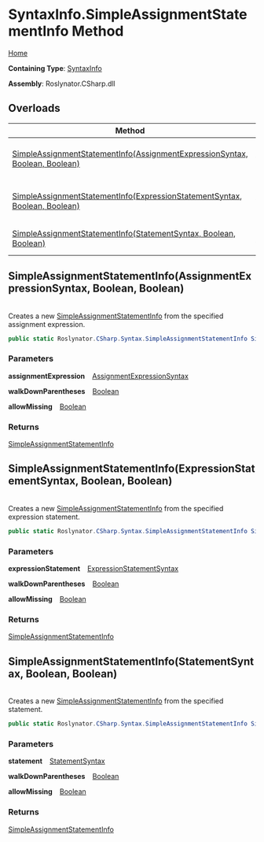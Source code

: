 # SyntaxInfo\.SimpleAssignmentStatementInfo Method

[Home](../../../../README.md)

**Containing Type**: [SyntaxInfo](../README.md)

**Assembly**: Roslynator\.CSharp\.dll

## Overloads

| Method | Summary |
| ------ | ------- |
| [SimpleAssignmentStatementInfo(AssignmentExpressionSyntax, Boolean, Boolean)](#Roslynator_CSharp_SyntaxInfo_SimpleAssignmentStatementInfo_Microsoft_CodeAnalysis_CSharp_Syntax_AssignmentExpressionSyntax_System_Boolean_System_Boolean_) | Creates a new [SimpleAssignmentStatementInfo](../../Syntax/SimpleAssignmentStatementInfo/README.md) from the specified assignment expression\. |
| [SimpleAssignmentStatementInfo(ExpressionStatementSyntax, Boolean, Boolean)](#Roslynator_CSharp_SyntaxInfo_SimpleAssignmentStatementInfo_Microsoft_CodeAnalysis_CSharp_Syntax_ExpressionStatementSyntax_System_Boolean_System_Boolean_) | Creates a new [SimpleAssignmentStatementInfo](../../Syntax/SimpleAssignmentStatementInfo/README.md) from the specified expression statement\. |
| [SimpleAssignmentStatementInfo(StatementSyntax, Boolean, Boolean)](#Roslynator_CSharp_SyntaxInfo_SimpleAssignmentStatementInfo_Microsoft_CodeAnalysis_CSharp_Syntax_StatementSyntax_System_Boolean_System_Boolean_) | Creates a new [SimpleAssignmentStatementInfo](../../Syntax/SimpleAssignmentStatementInfo/README.md) from the specified statement\. |

## SimpleAssignmentStatementInfo\(AssignmentExpressionSyntax, Boolean, Boolean\) <a name="Roslynator_CSharp_SyntaxInfo_SimpleAssignmentStatementInfo_Microsoft_CodeAnalysis_CSharp_Syntax_AssignmentExpressionSyntax_System_Boolean_System_Boolean_"></a>

\
Creates a new [SimpleAssignmentStatementInfo](../../Syntax/SimpleAssignmentStatementInfo/README.md) from the specified assignment expression\.

```csharp
public static Roslynator.CSharp.Syntax.SimpleAssignmentStatementInfo SimpleAssignmentStatementInfo(Microsoft.CodeAnalysis.CSharp.Syntax.AssignmentExpressionSyntax assignmentExpression, bool walkDownParentheses = true, bool allowMissing = false)
```

### Parameters

**assignmentExpression** &ensp; [AssignmentExpressionSyntax](https://docs.microsoft.com/en-us/dotnet/api/microsoft.codeanalysis.csharp.syntax.assignmentexpressionsyntax)

**walkDownParentheses** &ensp; [Boolean](https://docs.microsoft.com/en-us/dotnet/api/system.boolean)

**allowMissing** &ensp; [Boolean](https://docs.microsoft.com/en-us/dotnet/api/system.boolean)

### Returns

[SimpleAssignmentStatementInfo](../../Syntax/SimpleAssignmentStatementInfo/README.md)

## SimpleAssignmentStatementInfo\(ExpressionStatementSyntax, Boolean, Boolean\) <a name="Roslynator_CSharp_SyntaxInfo_SimpleAssignmentStatementInfo_Microsoft_CodeAnalysis_CSharp_Syntax_ExpressionStatementSyntax_System_Boolean_System_Boolean_"></a>

\
Creates a new [SimpleAssignmentStatementInfo](../../Syntax/SimpleAssignmentStatementInfo/README.md) from the specified expression statement\.

```csharp
public static Roslynator.CSharp.Syntax.SimpleAssignmentStatementInfo SimpleAssignmentStatementInfo(Microsoft.CodeAnalysis.CSharp.Syntax.ExpressionStatementSyntax expressionStatement, bool walkDownParentheses = true, bool allowMissing = false)
```

### Parameters

**expressionStatement** &ensp; [ExpressionStatementSyntax](https://docs.microsoft.com/en-us/dotnet/api/microsoft.codeanalysis.csharp.syntax.expressionstatementsyntax)

**walkDownParentheses** &ensp; [Boolean](https://docs.microsoft.com/en-us/dotnet/api/system.boolean)

**allowMissing** &ensp; [Boolean](https://docs.microsoft.com/en-us/dotnet/api/system.boolean)

### Returns

[SimpleAssignmentStatementInfo](../../Syntax/SimpleAssignmentStatementInfo/README.md)

## SimpleAssignmentStatementInfo\(StatementSyntax, Boolean, Boolean\) <a name="Roslynator_CSharp_SyntaxInfo_SimpleAssignmentStatementInfo_Microsoft_CodeAnalysis_CSharp_Syntax_StatementSyntax_System_Boolean_System_Boolean_"></a>

\
Creates a new [SimpleAssignmentStatementInfo](../../Syntax/SimpleAssignmentStatementInfo/README.md) from the specified statement\.

```csharp
public static Roslynator.CSharp.Syntax.SimpleAssignmentStatementInfo SimpleAssignmentStatementInfo(Microsoft.CodeAnalysis.CSharp.Syntax.StatementSyntax statement, bool walkDownParentheses = true, bool allowMissing = false)
```

### Parameters

**statement** &ensp; [StatementSyntax](https://docs.microsoft.com/en-us/dotnet/api/microsoft.codeanalysis.csharp.syntax.statementsyntax)

**walkDownParentheses** &ensp; [Boolean](https://docs.microsoft.com/en-us/dotnet/api/system.boolean)

**allowMissing** &ensp; [Boolean](https://docs.microsoft.com/en-us/dotnet/api/system.boolean)

### Returns

[SimpleAssignmentStatementInfo](../../Syntax/SimpleAssignmentStatementInfo/README.md)

